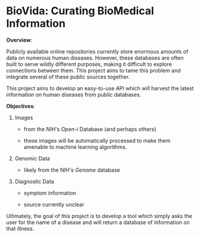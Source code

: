 BioVida: Curating BioMedical Information
===


**Overview**:

Publicly available online repositories currently store enormous amounts of data on numerous human diseases. However, 
these databases are often built to serve wildly different purposes, making it difficult to explore connections between 
them. This project aims to tame this problem and integrate several of these public sources together.

This project aims to develop an easy-to-use API which will harvest the latest 
information on human diseases from public databases.  

**Objectives**:

   1. Images
   
        - from the NIH's *Open-i* Database (and perhaps others)
        
        - these images will be automatically processed to make them amenable to machine learning algorithms.

   2. Genomic Data
   
        - likely from the NIH's *Genome* database
    
   3. Diagnostic Data
   
        - symptom information
        
        - source currently unclear
        

Ultimately, the goal of this project is to develop a tool which simply asks 
the user for the name of a disease and will return a database of information on that illness.










